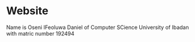 # Website
<!-- First time of doing something like this i will later be better than now-->
Name is Oseni IFeoluwa Daniel of Computer SCience University of Ibadan with matric number 192494
